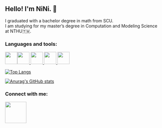 ## Hello! I'm NiNi. :raising_hand:  
I graduated with a bachelor degree in math from SCU.  
I am studying for my master’s degree in Computation and Modeling Science at NTHU:taiwan:.  
  

### Languages and tools:  
<a href="https://www.python.org/"><img height=40 src="https://cdn.jsdelivr.net/gh/devicons/devicon/icons/python/python-original.svg"/><a href="https://www.tensorflow.org/?hl=zh-tw"><img height=40 src="https://cdn.jsdelivr.net/gh/devicons/devicon/icons/tensorflow/tensorflow-original.svg" />
<a href="https://pytorch.org/"><img height=40 src="https://cdn.jsdelivr.net/gh/devicons/devicon/icons/pytorch/pytorch-original.svg" />
<a href="https://opencv.org/"><img height=40 src="https://cdn.jsdelivr.net/gh/devicons/devicon/icons/opencv/opencv-original-wordmark.svg" />
<img height=40 src="https://cdn.jsdelivr.net/gh/devicons/devicon/icons/linux/linux-original.svg" />

<a href="">
<a href="">

[![Top Langs](https://github-readme-stats.vercel.app/api/top-langs/?username=yuchun-nii&layout=compact)](https://github.com/anuraghazra/github-readme-stats)  

[![Anurag's GitHub stats](https://github-readme-stats.vercel.app/api?username=yuchun-nii&count_private=true&show_icons=true&theme=dracula)](https://github.com/anuraghazra/github-readme-stats)

### Connect with me:  
<a href="https://www.linkedin.com/in/yu-chun-ni-40a128233/"><img height=70 src="https://cdn.jsdelivr.net/gh/devicons/devicon/icons/linkedin/linkedin-original-wordmark.svg" />


<!--
**yuchun-nii/yuchun-nii** is a ✨ _special_ ✨ repository because its `README.md` (this file) appears on your GitHub profile.

### Connect with me:  
Here are some ideas to get you started:

- 🔭 I’m currently working on ...
- 🌱 I’m currently learning ...
- 👯 I’m looking to collaborate on ...
- 🤔 I’m looking for help with ...
- 💬 Ask me about ...
- 📫 How to reach me: ...
- 😄 Pronouns: ...
- ⚡ Fun fact: ...
-->
